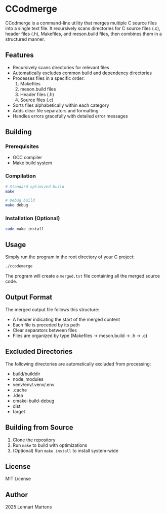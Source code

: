 # CCodmerge

CCodmerge is a command-line utility that merges multiple C source files into a single text file. It recursively scans directories for C source files (.c), header files (.h), Makefiles, and meson.build files, then combines them in a structured manner.

## Features

- Recursively scans directories for relevant files
- Automatically excludes common build and dependency directories
- Processes files in a specific order:
  1. Makefiles
  2. meson.build files
  3. Header files (.h)
  4. Source files (.c)
- Sorts files alphabetically within each category
- Adds clear file separators and formatting
- Handles errors gracefully with detailed error messages

## Building

### Prerequisites

- GCC compiler
- Make build system

### Compilation

```bash
# Standard optimized build
make

# Debug build
make debug
```

### Installation (Optional)

```bash
sudo make install
```

## Usage

Simply run the program in the root directory of your C project:

```bash
./ccodemerge
```

The program will create a `merged.txt` file containing all the merged source code.

## Output Format

The merged output file follows this structure:

- A header indicating the start of the merged content
- Each file is preceded by its path
- Clear separators between files
- Files are organized by type (Makefiles → meson.build → .h → .c)

## Excluded Directories

The following directories are automatically excluded from processing:

- build/builddir
- node_modules
- venv/env/.venv/.env
- .cache
- .idea
- cmake-build-debug
- dist
- target

## Building from Source

1. Clone the repository
2. Run `make` to build with optimizations
3. (Optional) Run `make install` to install system-wide

## License

MIT License

## Author

2025 Lennart Martens
